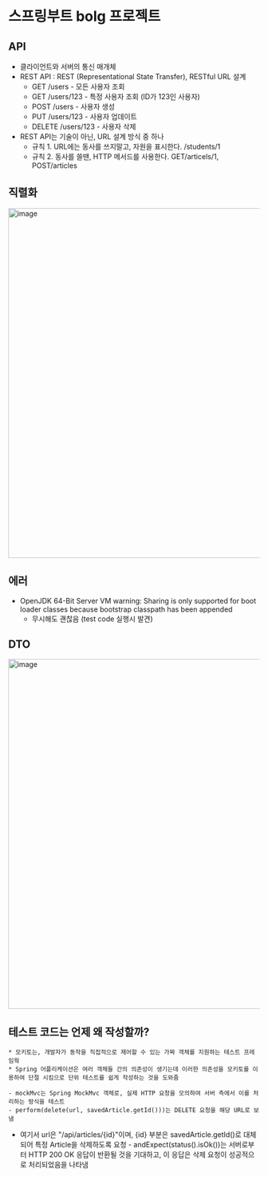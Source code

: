 # 스프링부트 bolg 프로젝트

## API 
- 클라이언트와 서버의 통신 매개체
- REST API : REST (Representational State Transfer), RESTful URL 설계
    * GET /users - 모든 사용자 조회
    * GET /users/123 - 특정 사용자 조회 (ID가 123인 사용자)
    * POST /users - 사용자 생성
    * PUT /users/123 - 사용자 업데이트
    * DELETE /users/123 - 사용자 삭제
- REST API는 기술이 아닌, URL 설계 방식 중 하나
    * 규칙 1. URL에는 동사를 쓰지말고, 자원을 표시한다. /students/1
    * 규칙 2. 동사를 쓸땐, HTTP 메서드를 사용한다. GET/articels/1, POST/articles
 
## 직렬화 
<img width="700" alt="image" src="https://github.com/user-attachments/assets/c9d3ea77-c37b-48a8-82c0-2cfd2d457dfa">

## 에러
- OpenJDK 64-Bit Server VM warning: Sharing is only supported for boot loader classes because bootstrap classpath has been appended
    * 무시해도 괜찮음 (test code 실행시 발견)

## DTO 
<img width="700" alt="image" src="https://github.com/user-attachments/assets/a036193e-3d73-4a9c-845b-41aab0b944ab">

## 테스트 코드는 언제 왜 작성할까?
    * 모키토는, 개발자가 동작을 직접적으로 제어할 수 있는 가짜 객체를 지원하는 테스트 프레임웍
    * Spring 어플리케이션은 여러 객체들 간의 의존성이 생기는데 이러한 의존성을 모키토를 이용하여 단절 시킴으로 단위 테스트를 쉽게 작성하는 것을 도와줌

	- mockMvc는 Spring MockMvc 객체로, 실제 HTTP 요청을 모의하여 서버 측에서 이를 처리하는 방식을 테스트
	- perform(delete(url, savedArticle.getId()))는 DELETE 요청을 해당 URL로 보냄
   - 여기서 url은 "/api/articles/{id}"이며, {id} 부분은 savedArticle.getId()로 대체되어 특정 Article을 삭제하도록 요청
	- andExpect(status().isOk())는 서버로부터 HTTP 200 OK 응답이 반환될 것을 기대하고, 이 응답은 삭제 요청이 성공적으로 처리되었음을 나타냄

